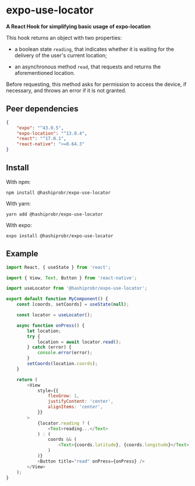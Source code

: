 expo-use-locator
================

**A React Hook for simplifying basic usage of expo-location**

This hook returns an object with two properties:

* a boolean state `reading`, that indicates whether it is waiting for the
  delivery of the user's current location;

* an asynchronous method `read`, that requests and returns the aforementioned
  location.

Before requesting, this method asks for permission to access the device, if
necessary, and throws an error if it is not granted.


Peer dependencies
-----------------

``` json
{
    "expo": "^43.0.5",
    "expo-location": "^13.0.4",
    "react": "^17.0.1",
    "react-native": ">=0.64.3"
}
```


Install
-------

With npm:

```
npm install @hashiprobr/expo-use-locator
```

With yarn:

```
yarn add @hashiprobr/expo-use-locator
```

With expo:

```
expo install @hashiprobr/expo-use-locator
```


Example
-------

``` js
import React, { useState } from 'react';

import { View, Text, Button } from 'react-native';

import useLocator from '@hashiprobr/expo-use-locator';

export default function MyComponent() {
    const [coords, setCoords] = useState(null);

    const locator = useLocator();

    async function onPress() {
        let location;
        try {
            location = await locator.read();
        } catch (error) {
            console.error(error);
        }
        setCoords(location.coords);
    }

    return (
        <View
            style={{
                flexGrow: 1,
                justifyContent: 'center',
                alignItems: 'center',
            }}
        >
            {locator.reading ? (
                <Text>reading...</Text>
            ) : (
                coords && (
                    <Text>{coords.latitude}, {coords.longitude}</Text>
                )
            )}
            <Button title="read" onPress={onPress} />
        </View>
    );
}
```
